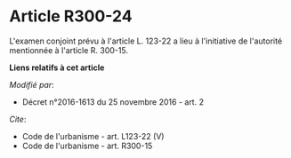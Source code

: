 # Article R300-24

L'examen conjoint prévu à l'article L. 123-22 a lieu à l'initiative de l'autorité mentionnée à l'article R. 300-15.

**Liens relatifs à cet article**

_Modifié par_:

  - Décret n°2016-1613 du 25 novembre 2016 - art. 2

_Cite_:

  - Code de l'urbanisme - art. L123-22 (V)
  - Code de l'urbanisme - art. R300-15
